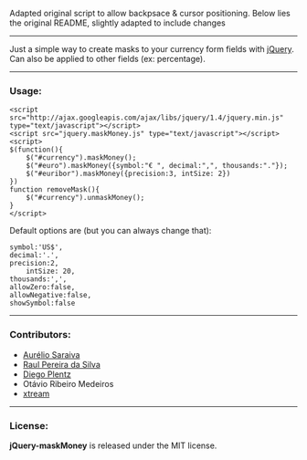 Adapted original script to allow backpsace & cursor positioning.
Below lies the original README, slightly adapted to include changes

*** 

Just a simple way to create masks to your currency form fields with [jQuery](http://jquery.com/).
Can also be applied to other fields (ex: percentage).

***
### Usage:

	<script src="http://ajax.googleapis.com/ajax/libs/jquery/1.4/jquery.min.js" type="text/javascript"></script>
	<script src="jquery.maskMoney.js" type="text/javascript"></script>
	<script>
	$(function(){
		$("#currency").maskMoney();
		$("#euro").maskMoney({symbol:"€ ", decimal:",", thousands:"."});
		$("#euribor").maskMoney({precision:3, intSize: 2})
	})
	function removeMask(){
		$("#currency").unmaskMoney();
	}
	</script>

Default options are (but you can always change that):

	symbol:'US$',
	decimal:'.',
	precision:2,
        intSize: 20,
	thousands:',',
	allowZero:false,
	allowNegative:false,
	showSymbol:false

***
### Contributors:
 * [Aurélio Saraiva](aureliosaraiva@gmail.com)
 * [Raul Pereira da Silva](http://raulpereira.com)
 * [Diego Plentz](http://plentz.org)
 * Otávio Ribeiro Medeiros
 * [xtream](http://github.com/xtream)

***
### License:
__jQuery-maskMoney__ is released under the MIT license.
